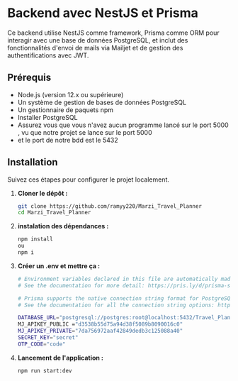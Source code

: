 # Backend avec NestJS et Prisma

Ce backend utilise NestJS comme framework, Prisma comme ORM pour interagir avec une base de données PostgreSQL, et inclut des fonctionnalités d'envoi de mails via Mailjet et de gestion des authentifications avec JWT.

## Prérequis

- Node.js (version 12.x ou supérieure)
- Un système de gestion de bases de données PostgreSQL
- Un gestionnaire de paquets npm
- Installer PostgreSQL
- Assurez vous que vous n'avez aucun programme lancé sur le port 5000 , vu que notre projet se lance sur le port 5000
- et le port de notre bdd est le 5432

## Installation

Suivez ces étapes pour configurer le projet localement.

1. **Cloner le dépôt :**
   ```bash
   git clone https://github.com/ramyy220/Marzi_Travel_Planner
   cd Marzi_Travel_Planner
2. **instalation des dépendances :**
   ```bash
   npm install
   ou
   npm i 
3. **Créer un .env et mettre ça :**
   ```bash
   # Environment variables declared in this file are automatically made available to Prisma.
   # See the documentation for more detail: https://pris.ly/d/prisma-schema#accessing-environment-variables-from-the-schema

   # Prisma supports the native connection string format for PostgreSQL, MySQL, SQLite, SQL Server, MongoDB and CockroachDB.
   # See the documentation for all the connection string options: https://pris.ly/d/connection-strings

   DATABASE_URL="postgresql://postgres:root@localhost:5432/Travel_Planner?schema=public"
   MJ_APIKEY_PUBLIC ="d3538b55d75a94d38f5089b8090016c0"
   MJ_APIKEY_PRIVATE="7da756972aaf42849dedb3c125088a40"
   SECRET_KEY="secret"
   OTP_CODE="code"
4. **Lancement de l'application :**
   ```bash
   npm run start:dev
 
